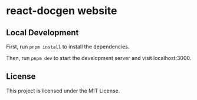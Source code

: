# react-docgen website


## Local Development

First, run `pnpm install` to install the dependencies.

Then, run `pnpm dev` to start the development server and visit localhost:3000.

## License

This project is licensed under the MIT License.
